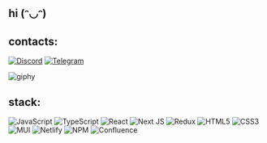 ## hi (ᵔ◡ᵔ) 

## contacts:

[![Discord](https://img.shields.io/badge/Discord-%237289DA.svg?logo=discord&logoColor=white)](https://discord.gg/pipupopi) 
[![Telegram](https://img.shields.io/badge/Telegram-%232CA5E0.svg?logo=telegram&logoColor=white)](https://t.me/pipupopi)

![giphy](https://github.com/pipupopi/pipupopi/assets/108987663/14f2049e-f168-4175-abbb-8572c65923e5)

## stack:
![JavaScript](https://img.shields.io/badge/javascript-%23323330.svg?style=flat-square&logo=javascript&logoColor=%23F7DF1E) ![TypeScript](https://img.shields.io/badge/typescript-%23007ACC.svg?style=flat-square&logo=typescript&logoColor=white) ![React](https://img.shields.io/badge/react-%2320232a.svg?style=flat-square&logo=react&logoColor=%2361DAFB) ![Next JS](https://img.shields.io/badge/Next-black?style=flat-square&logo=next.js&logoColor=white) ![Redux](https://img.shields.io/badge/redux-%23593d88.svg?style=flat-square&logo=redux&logoColor=white) ![HTML5](https://img.shields.io/badge/html5-%23E34F26.svg?style=flat-square&logo=html5&logoColor=white) ![CSS3](https://img.shields.io/badge/css3-%231572B6.svg?style=flat-square&logo=css3&logoColor=white) ![MUI](https://img.shields.io/badge/MUI-%230081CB.svg?style=flat-square&logo=material-ui&logoColor=white) ![Netlify](https://img.shields.io/badge/netlify-%23000000.svg?style=flat-square&logo=netlify&logoColor=#00C7B7) ![NPM](https://img.shields.io/badge/NPM-%23000000.svg?style=flat-square&logo=npm&logoColor=white) ![Confluence](https://img.shields.io/badge/confluence-%23172BF4.svg?style=flat-square&logo=confluence&logoColor=white)

